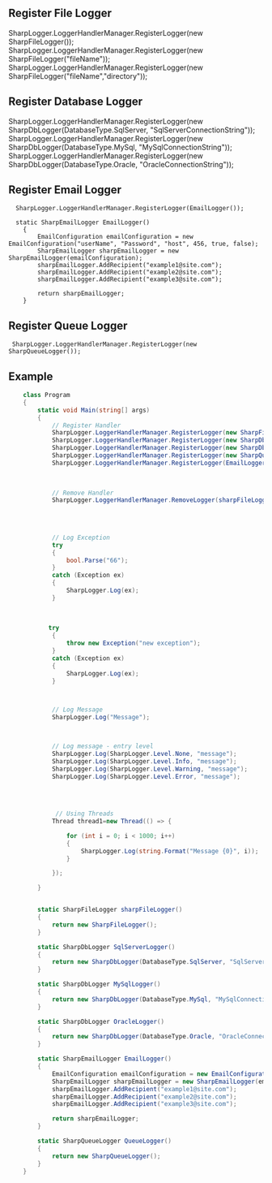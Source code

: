
## Register File Logger 
   SharpLogger.LoggerHandlerManager.RegisterLogger(new SharpFileLogger());
   SharpLogger.LoggerHandlerManager.RegisterLogger(new SharpFileLogger("fileName"));
   SharpLogger.LoggerHandlerManager.RegisterLogger(new SharpFileLogger("fileName","directory"));
   
   
## Register Database Logger 
   SharpLogger.LoggerHandlerManager.RegisterLogger(new SharpDbLogger(DatabaseType.SqlServer, "SqlServerConnectionString")); <br />
   SharpLogger.LoggerHandlerManager.RegisterLogger(new SharpDbLogger(DatabaseType.MySql, "MySqlConnectionString")); <br />
   SharpLogger.LoggerHandlerManager.RegisterLogger(new SharpDbLogger(DatabaseType.Oracle, "OracleConnectionString")); <br />
   
    
   
## Register Email Logger

      SharpLogger.LoggerHandlerManager.RegisterLogger(EmailLogger());
	  
      static SharpEmailLogger EmailLogger()
        {
            EmailConfiguration emailConfiguration = new EmailConfiguration("userName", "Password", "host", 456, true, false);
            SharpEmailLogger sharpEmailLogger = new SharpEmailLogger(emailConfiguration);
            sharpEmailLogger.AddRecipient("example1@site.com");
            sharpEmailLogger.AddRecipient("example2@site.com");
            sharpEmailLogger.AddRecipient("example3@site.com");

            return sharpEmailLogger;
        }  


## Register Queue Logger
     SharpLogger.LoggerHandlerManager.RegisterLogger(new SharpQueueLogger());
		

Example
-------
```csharp
    class Program
    {
        static void Main(string[] args)
        {
            // Register Handler
            SharpLogger.LoggerHandlerManager.RegisterLogger(new SharpFileLogger());
            SharpLogger.LoggerHandlerManager.RegisterLogger(new SharpDbLogger(DatabaseType.SqlServer,"SqlServerConnectionString"));
            SharpLogger.LoggerHandlerManager.RegisterLogger(new SharpDbLogger(DatabaseType.MySql, "MySqlConnectionString"));
            SharpLogger.LoggerHandlerManager.RegisterLogger(new SharpQueueLogger());
            SharpLogger.LoggerHandlerManager.RegisterLogger(EmailLogger());

			
			
			// Remove Handler
			SharpLogger.LoggerHandlerManager.RemoveLogger(sharpFileLogger());
			
			
			

            // Log Exception 
            try
            {
                bool.Parse("66");
            }
            catch (Exception ex)
            {
                SharpLogger.Log(ex);
            }
			
			
			
           try
            {
                throw new Exception("new exception");
            }
            catch (Exception ex)
            {
                SharpLogger.Log(ex);
            }



            // Log Message  
            SharpLogger.Log("Message");



            // Log message - entry level
            SharpLogger.Log(SharpLogger.Level.None, "message");
            SharpLogger.Log(SharpLogger.Level.Info, "message");
            SharpLogger.Log(SharpLogger.Level.Warning, "message");
            SharpLogger.Log(SharpLogger.Level.Error, "message");
            

			
			
			 // Using Threads 
            Thread thread1=new Thread(() => {

                for (int i = 0; i < 1000; i++)
                {
                    SharpLogger.Log(string.Format("Message {0}", i));					
                }

            });

        }


        static SharpFileLogger sharpFileLogger()
        {
            return new SharpFileLogger();
        }

        static SharpDbLogger SqlServerLogger()
        {
            return new SharpDbLogger(DatabaseType.SqlServer, "SqlServerConnectionString");
        }

        static SharpDbLogger MySqlLogger()
        {
            return new SharpDbLogger(DatabaseType.MySql, "MySqlConnectionString");
        }

        static SharpDbLogger OracleLogger()
        {
            return new SharpDbLogger(DatabaseType.Oracle, "OracleConnectionString");
        }

        static SharpEmailLogger EmailLogger()
        {
            EmailConfiguration emailConfiguration = new EmailConfiguration("userName", "Password", "host", 456, true, false);
            SharpEmailLogger sharpEmailLogger = new SharpEmailLogger(emailConfiguration);
            sharpEmailLogger.AddRecipient("example1@site.com");
            sharpEmailLogger.AddRecipient("example2@site.com");
            sharpEmailLogger.AddRecipient("example3@site.com");

            return sharpEmailLogger;
        }

        static SharpQueueLogger QueueLogger()
        {
            return new SharpQueueLogger();
        }
    }
```

